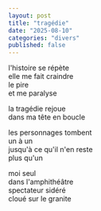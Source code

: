```yaml
---
layout: post
title: "tragédie"
date: "2025-08-10"
categories: "divers"
published: false
---
```


l'histoire se répète  
elle me fait craindre  
le pire  
et me paralyse  

la tragédie rejoue  
dans ma tête en boucle  

les personnages tombent  
un à un  
jusqu'à ce qu'il n'en reste  
plus qu'un   

moi seul  
dans l'amphithéâtre  
spectateur sidéré  
cloué sur le granite  
